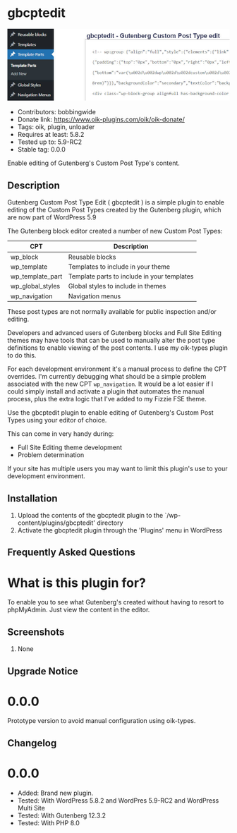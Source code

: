 # gbcptedit 
![banner](assets/gbcptedit-banner-772x250.jpg)
* Contributors: bobbingwide
* Donate link: https://www.oik-plugins.com/oik/oik-donate/
* Tags: oik, plugin, unloader
* Requires at least: 5.8.2
* Tested up to: 5.9-RC2
* Stable tag: 0.0.0

Enable editing of Gutenberg's Custom Post Type's content.

## Description 
Gutenberg Custom Post Type Edit ( gbcptedit ) is a simple plugin to enable editing of the Custom Post Types created by the Gutenberg plugin, which are now part of WordPress 5.9

The Gutenberg block editor created a number of new Custom Post Types:

CPT | Description
--- | -------
wp_block | Reusable blocks
wp_template | Templates to include in your theme
wp_template_part | Template parts to include in your templates
wp_global_styles | Global styles to include in themes
wp_navigation | Navigation menus

These post types are not normally available for public inspection and/or editing.

Developers and advanced users of Gutenberg blocks and Full Site Editing themes may have tools that can be used to manually alter the
post type definitions to enable viewing of the post contents. I use my oik-types plugin to do this.

For each development environment it's a manual process to define the CPT overrides.
I'm currently debugging what should be a simple problem associated with the new CPT `wp_navigation`.
It would be a lot easier if I could simply install and activate a plugin that automates the manual process,
plus the extra logic that I've added to my Fizzie FSE theme.


Use the gbcptedit plugin to enable editing of Gutenberg's Custom Post Types
using your editor of choice.

This can come in very handy during:

- Full Site Editing theme development
- Problem determination

If your site has multiple users you may want to limit this plugin's use to your development environment.

## Installation 
1. Upload the contents of the gbcptedit plugin to the `/wp-content/plugins/gbcptedit' directory
1. Activate the gbcptedit plugin through the 'Plugins' menu in WordPress


## Frequently Asked Questions 

# What is this plugin for? 
To enable you to see what Gutenberg's created without having to resort to phpMyAdmin.
Just view the content in the editor.


## Screenshots 
1. None

## Upgrade Notice 

# 0.0.0 
Prototype version to avoid manual configuration using oik-types.

## Changelog 
# 0.0.0 
* Added: Brand new plugin.
* Tested: With WordPress 5.8.2 and WordPres 5.9-RC2 and WordPress Multi Site
* Tested: With Gutenberg 12.3.2
* Tested: With PHP 8.0
